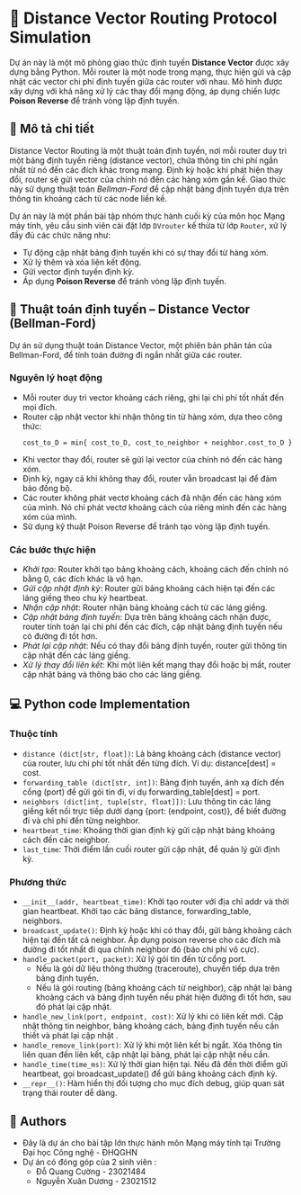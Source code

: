 # 🎯 Distance Vector Routing Protocol Simulation

Dự án này là một mô phỏng giao thức định tuyến **Distance Vector** được xây dựng bằng Python. Mỗi router là một node trong mạng, thực hiện gửi và cập nhật các vector chi phí định tuyến giữa các router với nhau. Mô hình được xây dựng với khả năng xử lý các thay đổi mạng động, áp dụng chiến lược **Poison Reverse** để tránh vòng lặp định tuyến.

## 📖 Mô tả chi tiết

Distance Vector Routing là một thuật toán định tuyến, nơi mỗi router duy trì một bảng định tuyến riêng (distance vector), chứa thông tin chi phí ngắn nhất từ nó đến các đích khác trong mạng. Định kỳ hoặc khi phát hiện thay đổi, router sẽ gửi vector của chính nó đến các hàng xóm gần kề. Giao thức này sử dụng thuật toán *Bellman-Ford* để cập nhật bảng định tuyến dựa trên thông tin khoảng cách từ các node liền kề.

Dự án này là một phần bài tập nhóm thực hành cuối kỳ của môn học Mạng máy tính, yêu cầu sinh viên cài đặt lớp `DVrouter` kế thừa từ lớp `Router`, xử lý đầy đủ các chức năng như:
- Tự động cập nhật bảng định tuyến khi có sự thay đổi từ hàng xóm.
- Xử lý thêm và xóa liên kết động.
- Gửi vector định tuyến định kỳ.
- Áp dụng **Poison Reverse** để tránh vòng lặp định tuyến.

## 🧠 Thuật toán định tuyến – Distance Vector (Bellman-Ford)
Dự án sử dụng thuật toán Distance Vector, một phiên bản phân tán của Bellman-Ford, để tính toán đường đi ngắn nhất giữa các router.
### Nguyên lý hoạt động
- Mỗi router duy trì vector khoảng cách riêng, ghi lại chi phí tốt nhất đến mọi đích.
- Router cập nhật vector khi nhận thông tin từ hàng xóm, dựa theo công thức:
  ```
  cost_to_D = min{ cost_to_D, cost_to_neighbor + neighbor.cost_to_D }
  ```
- Khi vector thay đổi, router sẽ gửi lại vector của chính nó đến các hàng xóm.
- Định kỳ, ngay cả khi không thay đổi, router vẫn broadcast lại để đảm bảo đồng bộ.
- Các router không phát vectơ khoảng cách đã nhận đến các hàng xóm của mình. Nó chỉ phát vectơ khoảng cách của riêng mình đến các hàng xóm của mình.
- Sử dụng kỹ thuật Poison Reverse để tránh tạo vòng lặp định tuyến.
 ### Các bước thực hiện 
- *Khởi tạo*: Router khởi tạo bảng khoảng cách, khoảng cách đến chính nó bằng 0, các đích khác là vô hạn.
- *Gửi cập nhật định kỳ*: Router gửi bảng khoảng cách hiện tại đến các láng giềng theo chu kỳ heartbeat.
- *Nhận cập nhật*: Router nhận bảng khoảng cách từ các láng giềng.
- *Cập nhật bảng định tuyến*: Dựa trên bảng khoảng cách nhận được, router tính toán lại chi phí đến các đích, cập nhật bảng định tuyến nếu có đường đi tốt hơn.
- *Phát lại cập nhật*: Nếu có thay đổi bảng định tuyến, router gửi thông tin cập nhật đến các láng giềng.
- *Xử lý thay đổi liên kết*: Khi một liên kết mạng thay đổi hoặc bị mất, router cập nhật bảng và thông báo cho các láng giềng.
## 💻 Python code Implementation
### Thuộc tính
- `distance (dict[str, float])`: Là bảng khoảng cách (distance vector) của router, lưu chi phí tốt nhất đến từng đích. Ví dụ: distance[dest] = cost.
- `forwarding_table (dict[str, int])`: Bảng định tuyến, ánh xạ đích đến cổng (port) để gửi gói tin đi, ví dụ forwarding_table[dest] = port.
- `neighbors (dict[int, tuple[str, float]])`: Lưu thông tin các láng giềng kết nối trực tiếp dưới dạng {port: (endpoint, cost)}, để biết đường đi và chi phí đến từng neighbor.
- `heartbeat_time`: Khoảng thời gian định kỳ gửi cập nhật bảng khoảng cách đến các neighbor.
- `last_time`: Thời điểm lần cuối router gửi cập nhật, để quản lý gửi định kỳ.
### Phương thức
- `__init__(addr, heartbeat_time)`: Khởi tạo router với địa chỉ addr và thời gian heartbeat. Khởi tạo các bảng distance, forwarding_table, neighbors.
- `broadcast_update()`: Định kỳ hoặc khi có thay đổi, gửi bảng khoảng cách hiện tại đến tất cả neighbor. Áp dụng poison reverse cho các đích mà đường đi tốt nhất đi qua chính neighbor đó (báo chi phí vô cực).
- `handle_packet(port, packet)`: Xử lý gói tin đến từ cổng port.
  + Nếu là gói dữ liệu thông thường (traceroute), chuyển tiếp dựa trên bảng định tuyến.
  + Nếu là gói routing (bảng khoảng cách từ neighbor), cập nhật lại bảng khoảng cách và bảng định tuyến nếu phát hiện đường đi tốt hơn, sau đó phát lại cập nhật.
- `handle_new_link(port, endpoint, cost)`: Xử lý khi có liên kết mới. Cập nhật thông tin neighbor, bảng khoảng cách, bảng định tuyến nếu cần thiết và phát lại cập nhật .
- `handle_remove_link(port)`: Xử lý khi một liên kết bị ngắt. Xóa thông tin liên quan đến liên kết, cập nhật lại bảng, phát lại cập nhật nếu cần.
- `handle_time(time_ms)`: Xử lý thời gian hiện tại. Nếu đã đến thời điểm gửi heartbeat, gọi broadcast_update() để gửi bảng khoảng cách định kỳ.
- `__repr__()`: Hàm hiển thị đối tượng cho mục đích debug, giúp quan sát trạng thái router dễ dàng.


## 👥 Authors
- Đây là dự án cho bài tập lớn thực hành môn Mạng máy tính tại Trường Đại học Công nghệ - ĐHQGHN
- Dự án có đóng góp của 2 sinh viên :
  + Đỗ Quang Cường - 23021484
  + Nguyễn Xuân Dương - 23021512
